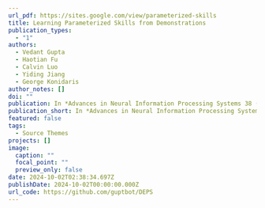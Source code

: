 ```yaml
---
url_pdf: https://sites.google.com/view/parameterized-skills
title: Learning Parameterized Skills from Demonstrations
publication_types:
  - "1"
authors:
  - Vedant Gupta
  - Haotian Fu
  - Calvin Luo
  - Yiding Jiang
  - George Konidaris
author_notes: []
doi: ""
publication: In *Advances in Neural Information Processing Systems 38 (NeurIPS), 2025*
publication_short: In *Advances in Neural Information Processing Systems 38 (NeurIPS), 2025*
featured: false
tags:
  - Source Themes
projects: []
image:
  caption: ""
  focal_point: ""
  preview_only: false
date: 2024-10-02T02:38:34.697Z
publishDate: 2024-10-02T00:00:00.000Z
url_code: https://github.com/guptbot/DEPS
---
```

